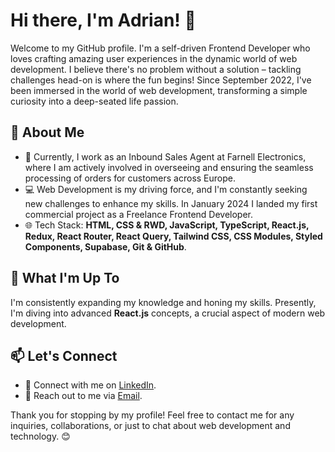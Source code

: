 # Hi there, I'm Adrian! 👋

Welcome to my GitHub profile. I'm a self-driven Frontend Developer who loves crafting amazing user experiences in the dynamic world of web development.
I believe there's no problem without a solution – tackling challenges head-on is where the fun begins!
Since September 2022, I've been immersed in the world of web development, transforming a simple curiosity into a deep-seated life passion.

## 🚀 About Me

- 💼 Currently, I work as an Inbound Sales Agent at Farnell Electronics, where I am actively involved in overseeing and ensuring the seamless processing of orders for customers across Europe.
- 💻 Web Development is my driving force, and I'm constantly seeking new challenges to enhance my skills. In January 2024 I landed my first commercial project as a Freelance Frontend Developer.
- 🌐 Tech Stack: **HTML, CSS & RWD, JavaScript, TypeScript, React.js, Redux, React Router, React Query, Tailwind CSS, CSS Modules, Styled Components, Supabase, Git & GitHub**.

## 🌱 What I'm Up To

I'm consistently expanding my knowledge and honing my skills. Presently, I'm diving into advanced **React.js** concepts, a crucial aspect of modern web development.

## 📫 Let's Connect

- 🔗 Connect with me on [LinkedIn](https://www.linkedin.com/in/adrian-prajsnar/).
- 📧 Reach out to me via [Email](mailto:adrian.prajsnar11@gmail.com).

Thank you for stopping by my profile! Feel free to contact me for any inquiries, collaborations, or just to chat about web development and technology. 😊


